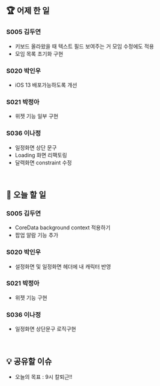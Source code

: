 ## 🏆 어제 한 일

### S005 김두연

- 키보드 올라왔을 때 텍스트 필드 보여주는 거 모임 수정에도 적용
- 모임 목록 초기화 구현

### S020 박인우

- iOS 13 배포가능하도록 개선

### S021 박정아

- 위젯 기능 일부 구현

### S036 이나정

- 일정화면 상단 문구
- Loading 화면 리팩토링
- 달력화면 constraint 수정

<br/>

## 🎯 오늘 할 일

### S005 김두연

- CoreData background context 적용하기
- 팝업 알람 기능 추가

### S020 박인우

- 설정화면 및 일정화면 헤더에 내 캐릭터 반영

### S021 박정아

- 위젯 기능 구현

### S036 이나정

- 일정화면 상단문구 로직구현

<br/>

## 💡 공유할 이슈

- 오늘의 목표 : 9시 칼퇴근!!